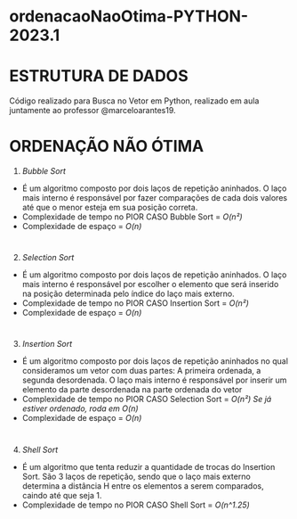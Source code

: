 # ordenacaoNaoOtima-PYTHON-2023.1
# ESTRUTURA DE DADOS
Código realizado para Busca no Vetor em Python, realizado em aula juntamente ao professor @marceloarantes19.

# ORDENAÇÃO NÃO ÓTIMA
1. *Bubble Sort*
- É um algoritmo composto por dois laços de repetição aninhados. O laço mais interno é responsável por fazer comparações de cada dois valores até que o menor esteja em sua posição correta.
- Complexidade de tempo no PIOR CASO Bubble Sort = _O(n²)_
- Complexidade de espaço = _O(n)_
#
2. *Selection Sort*
- É um algoritmo composto por dois laços de repetição aninhados. O laço mais interno é responsável por escolher o elemento que será inserido na posição determinada pelo índice do laço mais externo.
- Complexidade de tempo no PIOR CASO Insertion Sort = _O(n²)_
- Complexidade de espaço = _O(n)_
#
3. *Insertion Sort*
- É um algoritmo composto por dois laços de repetição aninhados no qual consideramos um vetor com duas partes: A primeira ordenada, a segunda desordenada. O laço mais interno é responsável por inserir um elemento da parte desordenada na parte ordenada do vetor
- Complexidade de tempo no PIOR CASO Selection Sort = _O(n²)_ *Se já estiver ordenado, roda em _O(n)_*
- Complexidade de espaço = _O(n)_
#
4. *Shell Sort*
- É um algoritmo que tenta reduzir a quantidade de trocas do Insertion Sort. São 3 laços de repetição, sendo que o laço mais externo determina a distância H entre os elementos a serem comparados, caindo até que seja 1.
- Complexidade de tempo no PIOR CASO Shell Sort = _O(n^1.25)_
